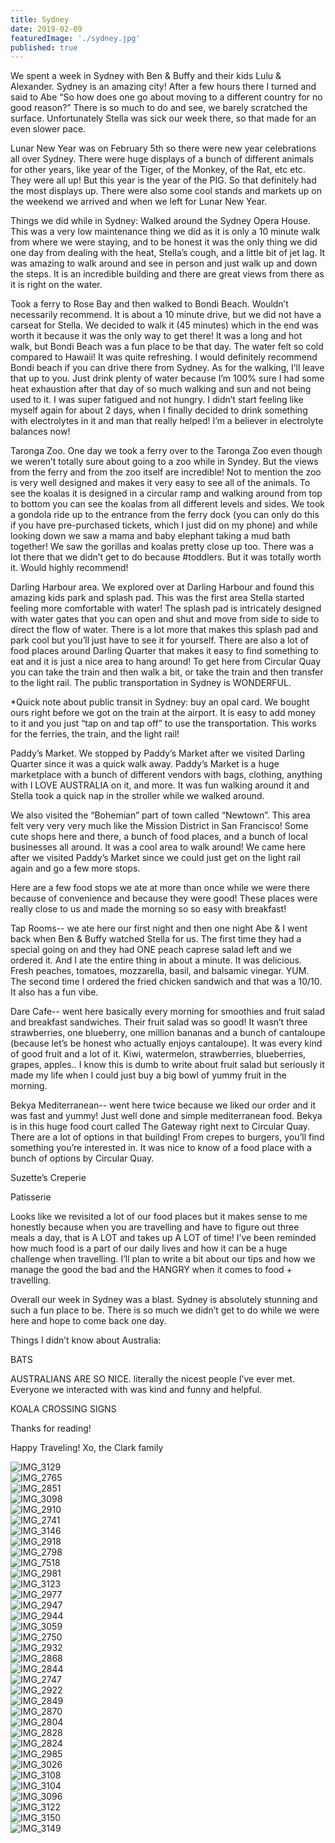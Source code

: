 ```yaml
---
title: Sydney
date: 2019-02-09
featuredImage: './sydney.jpg'
published: true
---
```


We spent a week in Sydney with Ben & Buffy and their kids Lulu & Alexander. Sydney is an amazing city! After a few hours there I turned and said to Abe “So how does one go about moving to a different country for no good reason?” There is so much to do and see, we barely scratched the surface. Unfortunately Stella was sick our week there, so that made for an even slower pace. 

Lunar New Year was on February 5th so there were new year celebrations all over Sydney. There were huge displays of a bunch of different animals for other years, like year of the Tiger, of the Monkey, of the Rat, etc etc. They were all up! But this year is the year of the PIG. So that definitely had the most displays up. There were also some cool stands and markets up on the weekend we arrived and when we left for Lunar New Year. 

Things we did while in Sydney:
Walked around the Sydney Opera House. This was a very low maintenance thing we did as it is only a 10 minute walk from where we were staying, and to be honest it was the only thing we did one day from dealing with the heat, Stella’s cough, and a little bit of jet lag. It was amazing to walk around and see in person and just walk up and down the steps. It is an incredible building and there are great views from there as it is right on the water. 

Took a ferry to Rose Bay and then walked to Bondi Beach. Wouldn’t necessarily recommend. It is about a 10 minute drive, but we did not have a carseat for Stella. We decided to walk it (45 minutes) which in the end was worth it because it was the only way to get there! It was a long and hot walk, but Bondi Beach was a fun place to be that day. The water felt so cold compared to Hawaii! It was quite refreshing. I would definitely recommend Bondi beach if you can drive there from Sydney. As for the walking, I’ll leave that up to you. Just drink plenty of water because I’m 100% sure I had some heat exhaustion after that day of so much walking and sun and not being used to it. I was super fatigued and not hungry. I didn’t start feeling like myself again for about 2 days, when I finally decided to drink something with electrolytes in it and man that really helped! I’m a believer in electrolyte balances now!

Taronga Zoo. One day we took a ferry over to the Taronga Zoo even though we weren’t totally sure about going to a zoo while in Syndey. But the views from the ferry and from the zoo itself are incredible! Not to mention the zoo is very well designed and makes it very easy to see all of the animals. To see the koalas it is designed in a circular ramp and walking around from top to bottom you can see the koalas from all different levels and sides. We took a gondola ride up to the entrance from the ferry dock (you can only do this if you have pre-purchased tickets, which  I just did on my phone) and while looking down we saw a mama and baby elephant taking a mud bath together! We saw the gorillas and koalas pretty close up too. There was a lot there that we didn’t get to do because #toddlers. But it was totally worth it. Would highly recommend! 

Darling Harbour area. We explored over at Darling Harbour and found this amazing kids park and splash pad. This was the first area Stella started feeling more comfortable with water! The splash pad is intricately designed with water gates that you can open and shut and move from side to side to direct the flow of water. There is a lot more that makes this splash pad and park cool but you’ll just have to see it for yourself. There are also a lot of food places around Darling Quarter that makes it easy to find something to eat and it is just a nice area to hang around! To get here from Circular Quay you can take the train and then walk a bit, or take the train and then transfer to the light rail. The public transportation in Sydney is WONDERFUL. 

*Quick note about public transit in Sydney: buy an opal card. We bought ours right before we got on the train at the airport. It is easy to add money to it and you just “tap on and tap off” to use the transportation. This works for the ferries, the train, and the light rail! 

Paddy’s Market. We stopped by Paddy’s Market after we visited Darling Quarter since it was a quick walk away. Paddy’s Market is a huge marketplace with a bunch of different vendors with bags, clothing, anything with I LOVE AUSTRALIA on it, and more. It was fun walking around it and Stella took a quick nap in the stroller while we walked around. 

We also visited the “Bohemian” part of town called “Newtown”. This area felt very very very much like the Mission District in San Francisco! Some cute shops here and there, a bunch of food places, and a bunch of local businesses all around. It was a cool area to walk around! We came here after we visited Paddy’s Market since we could just get on the light rail again and go a few more stops. 

Here are a few food stops we ate at more than once while we were there because of convenience and because they were good! These places were really close to us and made the morning so so easy with breakfast!

Tap Rooms-- we ate here our first night and then one night Abe & I went back when Ben & Buffy watched Stella for us. The first time they had a special going on and they had ONE peach caprese salad left and we ordered it. And I ate the entire thing in about a minute. It was delicious. Fresh peaches, tomatoes, mozzarella, basil, and balsamic vinegar. YUM. The second time I ordered the fried chicken sandwich and that was a 10/10. It also has a fun vibe. 

Dare Cafe-- went here basically every morning for smoothies and fruit salad and breakfast sandwiches. Their fruit salad was so good! It wasn’t three strawberries, one blueberry, one million bananas and a bunch of cantaloupe (because let’s be honest who actually enjoys cantaloupe). It was every kind of good fruit and a lot of it. Kiwi, watermelon, strawberries, blueberries, grapes, apples.. I know this is dumb to write about fruit salad but seriously it made my life when I could just buy a big bowl of yummy fruit in the morning. 

Bekya Mediterranean-- went here twice because we liked our order and it was fast and yummy! Just well done and simple mediterranean food. Bekya is in this huge food court called The Gateway right next to Circular Quay. There are a lot of options in that building! From crepes to burgers, you’ll find something you’re interested in. It was nice to know of a food place with a bunch of options by Circular Quay. 

Suzette’s Creperie

Patisserie 

Looks like we revisited a lot of our food places but it makes sense to me honestly because when you are travelling and have to figure out three meals a day, that is A LOT and takes up A LOT of time! I’ve been reminded how much food is a part of our daily lives and how it can be a huge challenge when travelling. I’ll plan to write a bit about our tips and how we manage the good the bad and the HANGRY when it comes to food + travelling. 

Overall our week in Sydney was a blast. Sydney is absolutely stunning and such a fun place to be. There is so much we didn’t get to do while we were here and hope to come back one day. 

Things I didn’t know about Australia:

BATS

AUSTRALIANS ARE SO NICE. literally the nicest people I’ve ever met. Everyone we interacted with was kind and funny and helpful. 

KOALA CROSSING SIGNS

Thanks for reading!

Happy Traveling!
Xo, the Clark family 


![IMG_3129](IMG_3129.jpg)
<br />
![IMG_2765](IMG_2765.jpg)
<br />
![IMG_2851](IMG_2851.jpg)
<br />
![IMG_3098](IMG_3098.jpg)
<br />
![IMG_2910](IMG_2910.jpg)
<br />
![IMG_2741](IMG_2741.jpg)
<br />
![IMG_3146](IMG_3146.jpg)
<br />
![IMG_2918](IMG_2918.jpg)
<br />
![IMG_2798](IMG_2798.jpg)
<br />
![IMG_7518](IMG_7518.jpg)
<br />
![IMG_2981](IMG_2981.jpg)
<br />
![IMG_3123](IMG_3123.jpg)
<br />
![IMG_2977](IMG_2977.jpg)
<br />
![IMG_2947](IMG_2947.jpg)
<br />
![IMG_2944](IMG_2944.jpg)
<br />
![IMG_3059](IMG_3059.jpg)
<br />
![IMG_2750](IMG_2750.jpg)
<br />
![IMG_2932](IMG_2932.jpg)
<br />
![IMG_2868](IMG_2868.jpg)
<br />
![IMG_2844](IMG_2844.jpg)
<br />
![IMG_2747](IMG_2747.jpg)
<br />
![IMG_2922](IMG_2922.jpg)
<br />
![IMG_2849](IMG_2849.jpg)
<br />
![IMG_2870](IMG_2870.jpg)
<br />
![IMG_2804](IMG_2804.jpg)
<br />
![IMG_2828](IMG_2828.jpg)
<br />
![IMG_2824](IMG_2824.jpg)
<br />
![IMG_2985](IMG_2985.jpg)
<br />
![IMG_3026](IMG_3026.jpg)
<br />
![IMG_3108](IMG_3108.jpg)
<br />
![IMG_3104](IMG_3104.jpg)
<br />
![IMG_3096](IMG_3096.jpg)
<br />
![IMG_3122](IMG_3122.jpg)
<br />
![IMG_3150](IMG_3150.jpg)
<br />
![IMG_3149](IMG_3149.jpg)